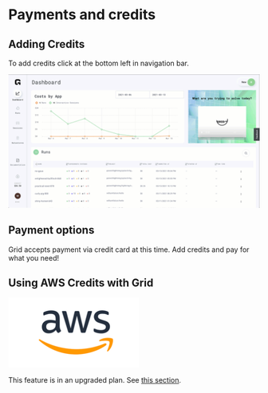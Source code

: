 # Payments and credits

## Adding Credits

To add credits click at the bottom left in navigation bar.

![](../../.gitbook/assets/bill.gif)

## Payment options

Grid accepts payment via credit card at this time. Add credits and pay for what you need!

## Using AWS Credits with Grid

![](<../../.gitbook/assets/image (88).png>)

This feature is in an upgraded plan. See [this section](../custom-cloud-credentials/adding-custom-cloud-credentials.md).
